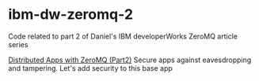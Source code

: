 # ibm-dw-zeromq-2
Code related to part 2 of Daniel's IBM developerWorks ZeroMQ article series

[Distributed Apps with ZeroMQ (Part2)](./distributed-apps-zeromq-part2.pdf) Secure apps against eavesdropping and tampering.
Let's add security to this base app
